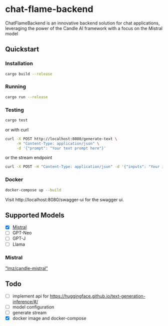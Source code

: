 # chat-flame-backend
ChatFlameBackend is an innovative backend solution for chat applications, leveraging the power of the Candle AI framework with a focus on the Mistral model

## Quickstart

### Installation

```bash
cargo build --release
```

### Running

```bash
cargo run --release
```

### Testing

```bash
cargo test
```

or with curl

```bash
curl -X POST http://localhost:8080/generate-text \
     -H "Content-Type: application/json" \
     -d '{"prompt": "Your text prompt here"}'
```

or the stream endpoint

```bash
curl -X POST -H "Content-Type: application/json" -d '{"inputs": "Your input text"}' http://localhost:8080/generate_stream
```

### Docker

```bash
docker-compose up --build
```

Visit http://localhost:8080/swagger-ui for the swagger ui.

## Supported Models

- [x] [Mistral](https://huggingface.co/mistralai/Mistral-7B-v0.1)
- [ ] GPT-Neo
- [ ] GPT-J
- [ ] Llama

### Mistral

["lmz/candle-mistral"](https://huggingface.co/lmz/candle-mistral)

## Todo

- [ ] implement api for https://huggingface.github.io/text-generation-inference/#/
- [ ] model configuration
- [ ] generate stream
- [x] docker image and docker-compose
